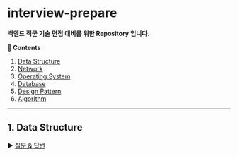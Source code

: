 # interview-prepare

**백엔드 직군 기술 면접 대비를 위한 Repository 입니다.**

**:book: Contents**
1. [Data Structure](#1-data-structure)
2. [Network](#2-network)
3. [Operating System](#3-operating-system)
4. [Database](#4-database)
5. [Design Pattern](#5-design-pattern)
6. [Algorithm](#6-algorithm)
---

## 1. Data Structure
:arrow_forward: [질문 & 답변](/DataStructure/Questions.md)
